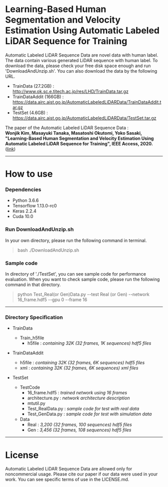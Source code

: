 # Learning-Based Human Segmentation and Velocity Estimation Using Automatic Labeled LiDAR Sequence for Training

Automatic Labeled LiDAR Sequence Data are novel data with human label. The data contain various generated LiDAR sequence with human label. To download the data, please check your free disk space enough and run 'DownloadAndUnzip.sh'. You can also download the data by the following URL.

* TrainData (27.2GB) : http://www.ok.sc.e.titech.ac.jp/res/LHD/TrainData.tar.gz
* TrainDataAddit (166GB) : https://data.airc.aist.go.jp/AutomaticLabeledLiDARData/TrainDataAddit.tar.gz
* TestSet (4.6GB) : https://data.airc.aist.go.jp/AutomaticLabeledLiDARData/TestSet.tar.gz
  
The paper of the Automatic Labeled LiDAR Sequence Data :  
 **Wonjik Kim, Masayuki Tanaka, Masatoshi Okutomi, Yoko Sasaki, "Learning-Based Human Segmentation and Velocity Estimation Using Automatic Labeled LiDAR Sequence for Training", IEEE Access, 2020.** ([link](https://ieeexplore.ieee.org/abstract/document/9090135))

---
# How to use
### Dependencies
* Python 3.6.6
* Tensorflow 1.13.0-rc0
* Keras 2.2.4
* Cuda 10.0

### Run DownloadAndUnzip.sh
In your own directory, please run the following command in terminal.
<br>
> bash ./DownloadAndUnzip.sh 

### Sample code
In directory of './TestSet', you can see sample code for performance evaluation. When you want to check sample code, please run the following command in that directory.
<br>
> python Test_Real(or Gen)Data.py --test Real (or Gen) --network 16_frame.hdf5 --gpu 0 --frame 16

---
### Directory Specification

* TrainData
    * Train_h5file
        * h5file : *containing 32K (32 frames, 1K sequences) hdf5 files*

* TrainDataAddit
    * h5file : *containing 32K (32 frames, 6K sequences) hdf5 files*
    * xml : *containing 32K (32 frames, 6K sequences) xml files*

* TestSet
    * TestCode
        * 16_frame.hdf5 : *trained network using 16 frames*
        * architecture.py : *network architecture description*
        * mtutil.py
        * Test_RealData.py : *sample code for test with real data*
        * Test_GenData.py : *sample code for test with simulation data*
    * Data
        * Real : *3,200 (32 frames, 100 sequences) hdf5 files*
        * Gen : *3,456 (32 frames, 108 sequences) hdf5 files*

---
# License
Automatic Labeled LiDAR Sequence Data are allowed only for noncommercial usage. Please cite our paper if our data were used in your work.
You can see specific terms of use in the LICENSE.md.

